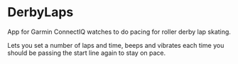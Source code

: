 # DerbyLaps
App for Garmin ConnectIQ watches to do pacing for roller derby lap skating.

Lets you set a number of laps and time, beeps and vibrates each time you should be passing the start line again to stay on pace.